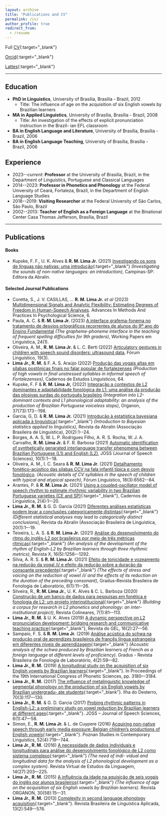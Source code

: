 ```yaml
---
layout: archive
title: "Publications and CV"
permalink: /cv/
author_profile: true
redirect_from:
  - /resume
---
```


Full [CV](http://ronaldolimajr.github.io/files/CV_RonaldoLimaJr.pdf){:target="_blank"}

[Orcid](https://orcid.org/0000-0002-8610-0306){:target="_blank"}

[Lattes](http://lattes.cnpq.br/9111629117384735){:target="_blank"}

---

## Education
- **PhD in Linguistics**, University of Brasília, Brasília - Brazil, 2012
  - Title: The influence of age on the acquisition of six English vowels by Brazilian learners
- **MA in Applied Linguistics**, University of Brasília, Brasília - Brazil, 2008
  - Title: An investigation of the effects of explicit pronunciation instruction in the Brazil- ian EFL classroom
- **BA in English Language and Literature**, University of Brasília, Brasília - Brazil, 2006
- **BA in English Language Teaching**, University of Brasília, Brasília - Brazil, 2006

## Experience

- 2023--*current*: **Professor** at the University of Brasília, Brazil, in the Department of Linguistics, Portuguese and Classical Languages
- 2014--2023: **Professor in Phonetics and Phonology** at the Federal University of Ceará, Fortaleza, Brazil, in the Department of English Language Studies
- 2018--2019: **Visiting Researcher** at the Federal University of São Carlos, São Paulo, Brazil
- 2002--2013: **Teacher of English as a Foreign Language** at the Binational Center Casa Thomas Jefferson, Brasília, Brazil

---

## Publications

#### Books
- Kupske, F. F., U. K. Alves & **R. M. Lima Jr.** (2021) [Investigando os sons de línguas não nativas: uma introdução](https://editora.abralin.org/publicacoes/investigando-os-sons-de-linguas-nao-nativas/){:target="_blank"} *(Investigating the sounds of non-native languages: an introduction)*, Campinas-SP: Editora da Abralin.


#### Selected Journal Publications

- Coretta, S., J. V. CASILLAS, ... **R. M. Lima Jr.** *et al* (2023) [Multidimensional Signals and Analytic Flexibility: Estimating Degrees of Freedom in Human-Speech Analyses](https://journals.sagepub.com/doi/10.1177/25152459231162567). Advances In Methods And Practices In Psychological Science, 6.
- Paula, A. C. & **R. M. Lima Jr.** (2023) [A interface grafema-fonema no tratamento de desvios ortográficos recorrentes de alunos do 9º ano do Ensino Fundamental](https://periodicos.ufsc.br/index.php/workingpapers/article/view/92315) *(The grapheme-phoneme interface in the teaching of frequent spelling difficulties for 9th graders)*, Working Papers em Linguística, 24(1).
- Oliveira, A. M., **R. M. Lima Jr.** & L. C. Berti (2022) [Articulatory gestures in children with speech sound disorders: ultrasound data](https://periodicos.ufsc.br/index.php/forum/article/view/80489), Fórum Linguístico, 19(3).
- **Lima Jr., R. M.** & F. A. S. Araújo (2022) [Produção das vogais altas em sílabas postônicas finais no falar popular de fortalezenses](https://periodicos.sbu.unicamp.br/ojs/index.php/cel/article/view/8665661) *(Production of high vowels in final unstressed syllables in informal speech of Fortalezenses)*, Cadernos de Estudos Linguísticos, 64.
- Kupske, F. F & **R. M. Lima Jr,** (2022) [Integração a contextos de L2 dominantes e adaptabilidade fonológica de L1: uma análise da produção das plosivas surdas do português brasileiro](https://seer.ufrgs.br/index.php/organon/article/view/122646) *(Integration into L2-dominant contexts and L1 phonological adaptability: an analysis of the production of Brazilian Portuguese voiceless stops)*, Organon, 37(73):173--198.
- Garcia, G, D. & **R. M. Lima Jr.** (2021) [Introdução à estatística bayesiana aplicada à linguística](https://revista.abralin.org/index.php/abralin/article/view/1914){:target="_blank"} *(Introduction to Bayesian statistics applied to linguistics)*, Revista da Abralin (Associação Brasileira de Linguística), 20(2):1--24.
- Borges, A. A. S, W. L. P. Rodrigues Filho, A. R. S. Rocha, W. J. A. Carvalho, **R. M. Lima Jr.** & F. R. Barbosa (2021) [Automatic identification of synthetically genarated interlanguage transfer phenomena between Brazilian Portuguese (L1) and English (L2)](https://econtents.bc.unicamp.br/inpec/index.php/joss/article/view/15863), JOSS (Journal of Speech Sciences), 10(1):1--18.
- Oliveira, A. M., I. C. Seara & **R. M. Lima Jr.** (2021) [Detalhamento fonético-acústico das sílabas CCV na fala infantil típica e com desvio fonológico](https://periodicos.ufsc.br/index.php/forum/article/view/76557). *(Acoustic details of CV syllables in the speech of children with typical and atypical speech)*, Fórum Linguístico, 18(3):6562--84.
- Arantes, P. & **R. M. Lima Jr.** (2021) [Using a coupled-oscillator model of speech rhythm to estimate rhythmic variability in two Brazilian Portuguese varieties (CE and SP)](https://cadernos.abralin.org/index.php/cadernos/article/view/577){:target="_blank"}, Cadernos de Linguística, 2(4):1–-20.
- **Lima Jr., R. M.** & G. D. Garcia (2021) [Diferentes análises estatísticas podem levar a conclusões categoricamente distintas](https://revista.abralin.org/index.php/abralin/article/view/1790){:target="_blank"} *(Different statistical analyses may lead to categorically distinct conclusions)*, Revista da Abralin (Associação Brasileira de Linguística, 20(1):1–-19.
- Teixeira, L. A. S. & **R. M. Lima Jr.** (2021) [Análise do desenvolvimento do ritmo do inglês-L2 por brasileiros por meio de três métricas rítmicas](https://revistas.ufpr.br/revistax/article/view/81413){:target="_blank"} *(An analysis of the development of the rhythm of English-L2 by Brazilian learners through three rhythmic metrics)*, Revista X, 16(5):1256–-1292.
- Silva, A. R. S. & **R. M. Lima Jr.** (2021) [Efeito de tonicidade e vozeamento na redução da vogal /i/ e efeito da redução sobre a duração da consoante precedente](https://gradusjournal.com/index.php/gradus/article/view/168){:target="_blank"} *(The effects of stress and voicing on the reduction of vowel /i/ and the effects of its reduction on the duration of the preceding consonant)*, Gradus–Revista Brasileira de Fonologia de Laboratório, 6(1):11–-26.
- Silveira, R., **R. M. Lima Jr.**, U. K. Alves & C. L. Barboza (2020) [Construção de um banco de dados para pesquisas em fonética e fonologia de L2: um projeto interinstitucional](http://natal.uern.br/periodicos/index.php/RCOL/article/view/2859){:target="_blank"} *(Building a corpus for research in L2 phonetics and phonology: an inter-institutional project)*, Revista Colineares, 7(1):81–-113.
- **Lima Jr., R. M.** & U. K. Alves (2019) [A dynamic perspective on L2 pronunciation development: bridging research and communicative teaching practice](https://revistas.gel.org.br/rg/article/view/2417){:target="_blank"}, Revista do GEL, 16(2):27–-56.
- Sampaio, F. S. & **R. M. Lima Jr.** (2019) [Análise acústica do schwa na produção oral de aprendizes brasileiros de francês língua estrangeira em diferentes níveis de aprendizagem](https://gradusjournal.com/index.php/gradus/article/view/146){:target="_blank"} *(Acoustic analysis of the schwa produced by Brazilian learners of French as a foreign language at different levels of proficiency)*. Gradus - Revista Brasileira de Fonologia de Laboratório, 4(2):59–-82.
- **Lima Jr., R. M.** (2019) [A longitudinal study on the acquisition of six English vowels by Brazilian learners](https://icphs2019.org/icphs2019-fullpapers/pdf/full-paper_729.pdf){:target="_blank"}. In Proceedings of the 19th International Congress of Phonetic Sciences, pp. 3180–-3184.
- **Lima Jr., R. M.** (2017) [The influence of metalinguistic knowledge of segmental phonology on the production of six English vowels by Brazilian undergradu- ate students](http://www.scielo.br/scielo.php?script=sci_arttext&pid=S2175-80262017000300117){:target="_blank"}. Ilha do Desterro, 70(3):117–-130.
- **Lima Jr., R. M.** & G. D. Garcia (2017) [Probing rhythmic patterns in English-L2: a preliminary study on vowel reduction by Brazilian learners at different ages](https://econtents.bc.unicamp.br/inpec/index.php/joss/article/view/14984){:target="_blank"}. JOSS – Journal of Speech Sciences, 6(1):47–-58.
- Simon, E., **R. M. Lima Jr.** & L. de Cuypere (2016) [Acquiring non-native speech through early media exposure: Belgian children’s productions of English vowels](https://www.degruyter.com/view/j/psicl.2016.52.issue-4/psicl-2016-0028/psicl-2016-0028.xml){:target="_blank"}. Poznan Studies in Contemporary Linguistics, 52(4):719–-744.
- **Lima Jr., R. M.** (2016) [A necessidade de dados individuais e longitudinais para análise do desenvolvimento fonológico de L2 como sistema complexo](http://revel.inf.br/files/ed7d4e06176e8c2e5265036095d6ab6d.pdf){:target="_blank"} *(The need of indi- vidual and longitudinal data for the analysis of L2 phonological development as a complex system)*. Revista Virtual de Estudos da Linguagem, 14(27):203–-225.
- **Lima Jr., R. M.** (2015) [A influência da idade na aquisição de seis vogais do inglês por alunos brasileiros](https://seer.ufrgs.br/organon/article/view/51941/34325){:target="_blank"} *(The influence of age on the acquisition of six English vowels by Brazilian learners)*. Revista ORGANON, 30(58):15–-31.
- **Lima Jr., R. M.** (2013) [Complexity in second language phonology acquisition](http://www.scielo.br/scielo.php?script=sci_arttext&pid=S1984-63982013000200009){:target="_blank"}. Revista Brasileira de Linguística Aplicada, 13(2):549–-576.



<!--
{% include base_path %}

Education
======
* B.S. in GitHub, GitHub University, 2012
* M.S. in Jekyll, GitHub University, 2014
* Ph.D in Version Control Theory, GitHub University, 2018 (expected)

Work experience
======
* Summer 2015: Research Assistant
  * Github University
  * Duties included: Tagging issues
  * Supervisor: Professor Git

* Fall 2015: Research Assistant
  * Github University
  * Duties included: Merging pull requests
  * Supervisor: Professor Hub
  
Skills
======
* Skill 1
* Skill 2
  * Sub-skill 2.1
  * Sub-skill 2.2
  * Sub-skill 2.3
* Skill 3

Publications
======
  <ul>{% for post in site.publications %}
    {% include archive-single-cv.html %}
  {% endfor %}</ul>
  
Talks
======
  <ul>{% for post in site.talks %}
    {% include archive-single-talk-cv.html %}
  {% endfor %}</ul>
  
Teaching
======
  <ul>{% for post in site.teaching %}
    {% include archive-single-cv.html %}
  {% endfor %}</ul>
  
Service and leadership
======
* Currently signed in to 43 different slack teams

--> 
